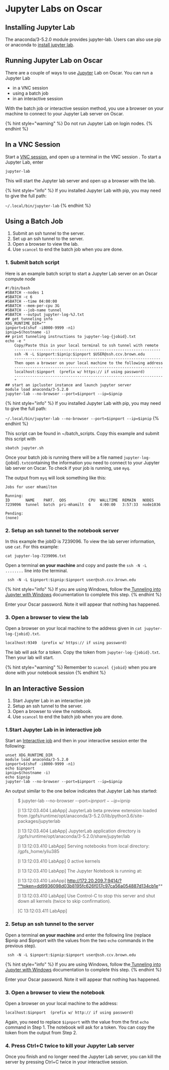 # Jupyter Labs on Oscar

## Installing Jupyter Lab

The anaconda/3-5.2.0 module provides jupyter-lab. Users can also use pip or anaconda to [install jupyter lab](https://jupyter.readthedocs.io/en/latest/install.html).&#x20;

## Running Jupyter Lab on Oscar

There are a couple of ways to use [Jupyter](https://jupyter.org) Lab on Oscar.   You can run a Jupyter Lab

* in a VNC session&#x20;
* using a batch job
* in an interactive session

&#x20;With the batch job or interactive session method, you use a browser on your machine to connect to your Jupyter Lab server on Oscar.&#x20;

{% hint style="warning" %}
Do not run Jupyter Lab on login nodes.
{% endhint %}

## In a VNC Session

Start a [VNC session](../connecting-to-oscar/vnc.md), and open up a terminal in the VNC session . To start a Jupyter Lab, enter

```
jupyter-lab
```

This will start the Jupyter lab server and open up a browser with the lab.

{% hint style="info" %}
If you installed Jupyter Lab with pip, you may need to give the full path:

`~/.local/bin/jupyter-lab`
{% endhint %}

## Using a Batch Job

1. Submit an ssh tunnel to the server.
2. Set up an ssh tunnel to the server.
3. Open a browser to view the lab.
4. Use `scancel` to end the batch job when you are done.

### 1. Submit batch script

Here is an example batch script to start a Jupyter Lab server on an Oscar compute node

```
#!/bin/bash
#SBATCH --nodes 1
#SBATCH -c 6
#SBATCH --time 04:00:00
#SBATCH --mem-per-cpu 3G
#SBATCH --job-name tunnel
#SBATCH --output jupyter-log-%J.txt
## get tunneling info
XDG_RUNTIME_DIR=""
ipnport=$(shuf -i8000-9999 -n1)
ipnip=$(hostname -i)
## print tunneling instructions to jupyter-log-{jobid}.txt
echo -e "
    Copy/Paste this in your local terminal to ssh tunnel with remote
    -----------------------------------------------------------------
    ssh -N -L $ipnport:$ipnip:$ipnport $USER@ssh.ccv.brown.edu
    -----------------------------------------------------------------
    Then open a browser on your local machine to the following address
    ------------------------------------------------------------------
    localhost:$ipnport  (prefix w/ https:// if using password)
    ------------------------------------------------------------------
    "
## start an ipcluster instance and launch jupyter server
module load anaconda/3-5.2.0
jupyter-lab --no-browser --port=$ipnport --ip=$ipnip
```

{% hint style="info" %}
If you installed Jupyter Lab with pip, you may need to give the full path:

`~/.local/bin/jupyter-lab --no-browser --port=$ipnport --ip=$ipnip`
{% endhint %}

This script can be found in \~/batch\_scripts.  Copy this example and submit this script with&#x20;

`sbatch jupyter.sh`

Once your batch job is running  there will be a file named `jupyter-log-`{jobid}`.txt`containing the information you need to connect to your Jupyter lab server on Oscar.   To check if your job is running, use `myq`.

The output from `myq` will look something like this:

```
Jobs for user mhamilton

Running:
ID       NAME    PART.  QOS          CPU  WALLTIME  REMAIN   NODES
7239096  tunnel  batch  pri-mhamilt  6    4:00:00   3:57:33  node1036

Pending:
(none)
```

### 2. Setup an ssh tunnel to the notebook server

In this example the jobID is 7239096. To view the lab server information, use `cat`. For this example:

`cat jupyter-log-7239096.txt`

Open a terminal **on your machine** and copy and paste the `ssh -N -L ........` line into the terminal.

```
 ssh -N -L $ipnport:$ipnip:$ipnport user@ssh.ccv.brown.edu
```

{% hint style="info" %}
If you are using Windows, follow the[ Tunneling into Jupyter with Windows](https://docs.ccv.brown.edu/oscar/jupyter-notebooks/tunneling-into-jupyter-with-windows) documentation to complete this step.
{% endhint %}

Enter your Oscar password.  Note it will appear that nothing has happened.

### 3. Open a browser to view the lab

Open a browser on your local machine to the address given in `cat jupyter-log-{jobid}.txt`.

```
localhost:9349  (prefix w/ https:// if using password)
```

The lab will ask for a token.  Copy the token from `jupyter-log-{jobid}.txt`. Then your lab will start.

{% hint style="warning" %}
Remember to `scancel {jobid}` when you are done with your notebook session
{% endhint %}

## In an Interactive Session

1. Start Jupyter Lab in an interactive job
2. Setup an ssh tunnel to the server.
3. Open a browser to view the notebook.
4. Use `scancel` to end the batch job when you are done.

### 1.Start Jupyter Lab in in interactive job

Start an [Interactive job](../submitting-jobs/interact.md) and then in your interactive session  enter the following:

```
unset XDG_RUNTIME_DIR
module load anaconda/3-5.2.0
ipnport=$(shuf -i8000-9999 -n1)
echo $ipnport
ipnip=$(hostname -i)
echo $ipnip
jupyter-lab --no-browser --port=$ipnport --ip=$ipnip
```

An output similar to the one below indicates that Jupyter Lab has started:

> $ jupyter-lab --no-browser --port=$ipnport --ip=$ipnip
>
> \[I 13:12:03.404 LabApp] JupyterLab beta preview extension loaded from /gpfs/runtime/opt/anaconda/3-5.2.0/lib/python3.6/site-packages/jupyterlab
>
> \[I 13:12:03.404 LabApp] JupyterLab application directory is /gpfs/runtime/opt/anaconda/3-5.2.0/share/jupyter/lab
>
> \[I 13:12:03.410 LabApp] Serving notebooks from local directory: /gpfs\_home/yliu385
>
> \[I 13:12:03.410 LabApp] 0 active kernels
>
> \[I 13:12:03.410 LabApp] The Jupyter Notebook is running at:
>
> \[I 13:12:03.410 LabApp] http://172.20.209.7:9414/?**token=dd9936098d03b8195fc626f017c97ca56a054887d134cb1e**
>
> \[I 13:12:03.410 LabApp] Use Control-C to stop this server and shut down all kernels (twice to skip confirmation).
>
> \[C 13:12:03.411 LabApp]&#x20;

### 2. Setup an ssh tunnel to the server

Open a terminal **on your machine** and enter the following line (replace $ipnip and $ipnport with the values from the two `echo` commands in the previous step).

```
 ssh -N -L $ipnport:$ipnip:$ipnport user@ssh.ccv.brown.edu
```

{% hint style="info" %}
If you are using Windows, follow the[ Tunneling into Jupyter with Windows](https://docs.ccv.brown.edu/oscar/jupyter-notebooks/tunneling-into-jupyter-with-windows) documentation to complete this step.
{% endhint %}

Enter your Oscar password.  Note it will appear that nothing has happened.

### 3. Open a browser to view the notebook

Open a browser on your local machine to the address:

```
localhost:$ipnport  (prefix w/ http:// if using password)
```

Again, you need to replace `$ipnport` with the value from the first `echo` command in Step 1. The notebook will ask for a token.  You can copy the token from the output from Step 2.

### 4. Press Ctrl+C twice to kill your Jupyter Lab server

Once you finish and no longer need the Jupyter Lab server, you can kill the server by pressing Ctrl+C twice in your interactive session.
